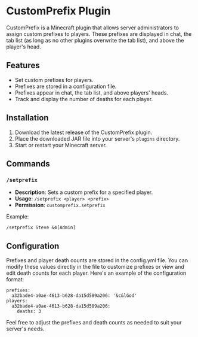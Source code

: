 # CustomPrefix Plugin

CustomPrefix is a Minecraft plugin that allows server administrators to assign custom prefixes to players. These prefixes are displayed in chat, the tab list (as long as no other plugins overwrite the tab list), and above the player's head.

## Features

- Set custom prefixes for players.
- Prefixes are stored in a configuration file.
- Prefixes appear in chat, the tab list, and above players' heads.
- Track and display the number of deaths for each player.

## Installation

1. Download the latest release of the CustomPrefix plugin.
2. Place the downloaded JAR file into your server's `plugins` directory.
3. Start or restart your Minecraft server.

## Commands

### `/setprefix`

- **Description**: Sets a custom prefix for a specified player.
- **Usage**: `/setprefix <player> <prefix>`
- **Permission**: `customprefix.setprefix`

Example:
```plaintext
/setprefix Steve &4[Admin]
```

## Configuration
Prefixes and player death counts are stored in the config.yml file. You can modify these values directly in the file to customize prefixes or view and edit death counts for each player. Here's an example of the configuration format:
```plaintext
prefixes:
  a32bade4-a0ae-4613-b628-da15d589a206: '&c&lGod'
players:
  a32bade4-a0ae-4613-b628-da15d589a206:
    deaths: 3
```
Feel free to adjust the prefixes and death counts as needed to suit your server's needs.

